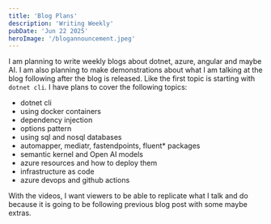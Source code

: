 ```yaml
---
title: 'Blog Plans'
description: 'Writing Weekly'
pubDate: 'Jun 22 2025'
heroImage: '/blogannouncement.jpeg'
---
```


I am planning to write weekly blogs about dotnet, azure, angular and maybe AI. I am also planning to make demonstrations about what I am talking at the blog following after the blog is released. Like the first topic is starting with `dotnet cli`. I have plans to cover the following topics:
- dotnet cli
- using docker containers
- dependency injection
- options pattern
- using sql and nosql databases
- automapper, mediatr, fastendpoints, fluent* packages
- semantic kernel and Open AI models
- azure resources and how to deploy them
- infrastructure as code
- azure devops and github actions

With the videos, I want viewers to be able to replicate what I talk and do because it is going to be following previous blog post with some maybe extras.